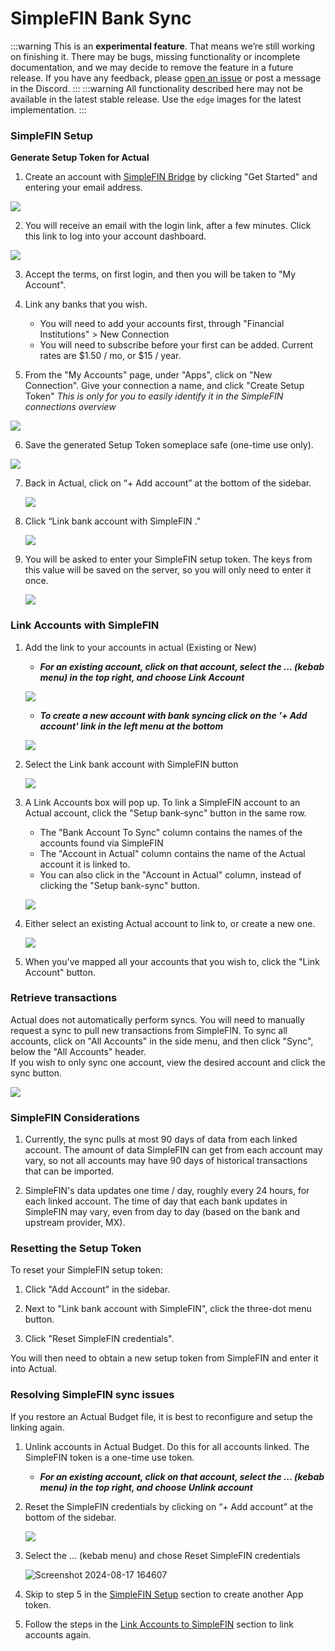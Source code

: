 # SimpleFIN Bank Sync

:::warning
This is an **experimental feature**. That means we’re still working on finishing it. There may be bugs, missing functionality or incomplete documentation, and we may decide to remove the feature in a future release. If you have any feedback, please [open an issue](https://github.com/actualbudget/actual/issues) or post a message in the Discord.
:::
:::warning
All functionality described here may not be available in the latest stable release. Use the `edge` images for the latest implementation.
:::

### SimpleFIN Setup

**Generate Setup Token for Actual**

1. Create an account with [SimpleFIN Bridge](https://beta-bridge.simplefin.org/) by clicking "Get Started" and entering your email address.

![](/static/img/connecting-your-bank/connecting-your-bank-simplefin-01.png)


2. You will receive an email with the login link, after a few minutes. Click this link to log into your account dashboard.

![](/static/img/connecting-your-bank/connecting-your-bank-simplefin-02.png)


3. Accept the terms, on first login, and then you will be taken to "My Account". 

4. Link any banks that you wish.
   - You will need to add your accounts first, through "Financial Institutions" > New Connection
   - You will need to subscribe before your first can be added. Current rates are $1.50 / mo, or $15 / year.

5. From the "My Accounts" page, under "Apps", click on "New Connection". Give your connection a name, and click "Create Setup Token"
   _This is only for you to easily identify it in the SimpleFIN connections overview_

![](/static/img/connecting-your-bank/connecting-your-bank-simplefin-03.png)

6. Save the generated Setup Token someplace safe (one-time use only).

![](/static/img/connecting-your-bank/connecting-your-bank-simplefin-04.png)

7. Back in Actual, click on “+ Add account” at the bottom of the sidebar.

   ![](/static/img/connecting-your-bank/connecting-your-bank-02.png)

8. Click “Link bank account with SimpleFIN .”

   ![](/static/img/connecting-your-bank/connecting-your-bank-simplefin-05.png)

9. You will be asked to enter your SimpleFIN setup token. The keys from this value will be saved on the server, so you will only need to enter it once.

   ![](/static/img/connecting-your-bank/connecting-your-bank-simplefin-06.png)

### Link Accounts with SimpleFIN

1. Add the link to your accounts in actual (Existing or New)

   - **_For an existing account, click on that account, select the ... (kebab menu) in the top right, and choose Link Account_**

   ![](/static/img/connecting-your-bank/connecting-your-bank-01.png)

   - **_To create a new account with bank syncing click on the '+ Add account' link in the left menu at the bottom_**

   ![](/static/img/connecting-your-bank/connecting-your-bank-02.png)

2. Select the Link bank account with SimpleFIN button

   ![](/static/img/connecting-your-bank/connecting-your-bank-simplefin-07.png)

3. A Link Accounts box will pop up. To link a SimpleFIN account to an Actual account, click the "Setup bank-sync" button in the same row.
   - The "Bank Account To Sync" column contains the names of the accounts found via SimpleFIN
   - The "Account in Actual" column contains the name of the Actual account it is linked to.
   - You can also click in the "Account in Actual" column, instead of clicking the "Setup bank-sync" button.

   ![](/static/img/connecting-your-bank/connecting-your-bank-simplefin-08.png)

4. Either select an existing Actual account to link to, or create a new one.

   ![](/static/img/connecting-your-bank/connecting-your-bank-simplefin-09.png)

5. When you've mapped all your accounts that you wish to, click the "Link Account" button.

### Retrieve transactions

Actual does not automatically perform syncs.
You will need to manually request a sync to pull new transactions from SimpleFIN.
To sync all accounts, click on "All Accounts" in the side menu, and then click "Sync", below the "All Accounts" header.  
If you wish to only sync one account, view the desired account and click the sync button.

  ![](/static/img/connecting-your-bank/connecting-your-bank-simplefin-10.png)

### SimpleFIN Considerations

1. Currently, the sync pulls at most 90 days of data from each linked account. The amount of data SimpleFIN can get from each account may vary, so not all accounts may have 90 days of historical transactions that can be imported.

2. SimpleFIN's data updates one time / day, roughly every 24 hours, for each linked account. The time of day that each bank updates in SimpleFIN may vary, even from day to day (based on the bank and upstream provider, MX).

### Resetting the Setup Token

To reset your SimpleFIN setup token:

1. Click "Add Account" in the sidebar.

2. Next to "Link bank account with SimpleFIN", click the three-dot menu button.

3. Click "Reset SimpleFIN credentials".

You will then need to obtain a new setup token from SimpleFIN and enter it into Actual.

### Resolving SimpleFIN sync issues

If you restore an Actual Budget file, it is best to reconfigure and setup the linking again.

1. Unlink accounts in Actual Budget. Do this for all accounts linked. The SimpleFIN token is a one-time use token.
   - **_For an existing account, click on that account, select the ... (kebab menu) in the top right, and choose Unlink account_**

2. Reset the SimpleFIN credentials by clicking on “+ Add account” at the bottom of the sidebar.
   
   ![](/static/img/connecting-your-bank/connecting-your-bank-02.png)

3. Select the ... (kebab menu) and chose Reset SimpleFIN credentials

   ![Screenshot 2024-08-17 164607](https://github.com/user-attachments/assets/a9c726da-cb5f-4188-915c-27fca3ee5cb7)

4. Skip to step 5 in the [SimpleFIN Setup](https://actualbudget.org/docs/experimental/simplefin-sync#simplefin-setup) section to create another App token.

5. Follow the steps in the [Link Accounts to SimpleFIN](https://actualbudget.org/docs/experimental/simplefin-sync#link-accounts-with-simplefin) section to link accounts again.
